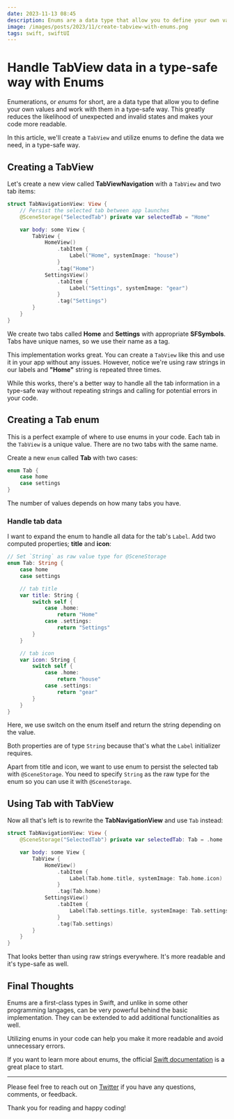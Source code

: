 ```yaml
---
date: 2023-11-13 08:45
description: Enums are a data type that allow you to define your own values and work with them in a type-safe way. In this article, we'll create a TabView and utilize enums to define the data we need, in a type-safe way.
image: /images/posts/2023/11/create-tabview-with-enums.png
tags: swift, swiftUI
---
```


# Handle TabView data in a type-safe way with Enums

Enumerations, or *enums* for short, are a data type that allow you to define your own values and work with them in a type-safe way. This greatly reduces the likelihood of unexpected and invalid states and makes your code more readable.

In this article, we'll create a `TabView` and utilize enums to define the data we need, in a type-safe way.

## Creating a TabView

Let's create a new view called **TabViewNavigation** with a `TabView` and two tab items:

```swift
struct TabNavigationView: View {
    // Persist the selected tab between app launches
    @SceneStorage("SelectedTab") private var selectedTab = "Home"

    var body: some View {
        TabView {
            HomeView()
                .tabItem {
                    Label("Home", systemImage: "house")
                }
                .tag("Home")
            SettingsView()
                .tabItem {
                    Label("Settings", systemImage: "gear")
                }
                .tag("Settings")
        }
    }
}
```

We create two tabs called **Home** and **Settings** with appropriate **SFSymbols**. Tabs have unique names, so we use their name as a tag.

This implementation works great. You can create a `TabView` like this and use it in your app without any issues. However, notice we're using raw strings in our labels and **"Home"** string is repeated three times. 

While this works, there's a better way to handle all the tab information in a type-safe way without repeating strings and calling for potential errors in your code.

## Creating a Tab enum

This is a perfect example of where to use enums in your code. Each tab in the `TabView` is a unique value. There are no two tabs with the same name.

Create a new `enum` called **Tab** with two cases:

```swift
enum Tab {
    case home
    case settings
}
```

The number of values depends on how many tabs you have.

### Handle tab data

I want to expand the enum to handle all data for the tab's `Label`. Add two computed properties; **title** and **icon**:

```swift
// Set `String` as raw value type for @SceneStorage
enum Tab: String {
    case home
    case settings

    // tab title
    var title: String {
        switch self {
            case .home:
                return "Home"
            case .settings:
                return "Settings"
        }
    }

    // tab icon
    var icon: String {
        switch self {
            case .home:
                return "house"
            case .settings:
                return "gear"
        }
    }
}
```

Here, we use switch on the enum itself and return the string depending on the value.

Both properties are of type `String` because that's what the `Label` initializer requires.

Apart from title and icon, we want to use enum to persist the selected tab with `@SceneStorage`. You need to specify `String` as the raw type for the enum so you can use it with `@SceneStorage`.

## Using Tab with TabView

Now all that's left is to rewrite the **TabNavigationView** and use `Tab` instead:

```swift
struct TabNavigationView: View {
    @SceneStorage("SelectedTab") private var selectedTab: Tab = .home

    var body: some View {
        TabView {
            HomeView()
                .tabItem {
                    Label(Tab.home.title, systemImage: Tab.home.icon)
                }
                .tag(Tab.home)
            SettingsView()
                .tabItem {
                    Label(Tab.settings.title, systemImage: Tab.settings.icon)
                }
                .tag(Tab.settings)
        }
    }
}
```

That looks better than using raw strings everywhere. It's more readable and it's type-safe as well. 

## Final Thoughts

Enums are a first-class types in Swift, and unlike in some other programming langages, can be very powerful behind the basic implementation. They can be extended to add additional functionalities as well.

Utilizing enums in your code can help you make it more readable and avoid unnecessary errors.

If you want to learn more about enums, the official [Swift documentation](https://docs.swift.org/swift-book/documentation/the-swift-programming-language/enumerations/) is a great place to start.

***

Please feel free to reach out on [Twitter](https://twitter.com/dvrzan) if you have any questions, comments, or feedback.

Thank you for reading and happy coding!
